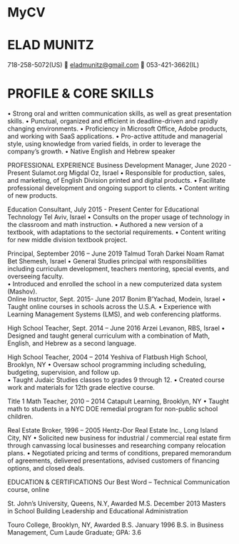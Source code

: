 # MyCV
# ELAD MUNITZ

718-258-5072(US)    eladmunitz@gmail.com   053-421-3662(IL)


# PROFILE & CORE SKILLS
•	Strong oral and written communication skills, as well as great presentation skills.
•	Punctual, organized and efficient in deadline-driven and rapidly changing environments.
•	Proficiency in Microsoft Office, Adobe products, and working with SaaS applications. 
•	Pro-active attitude and managerial style, using knowledge from varied fields, in order to leverage the company’s growth.
•	Native English and Hebrew speaker

PROFESSIONAL EXPERIENCE
Business Development Manager, June 2020 - Present          	    	   	Sulamot.org
 			          Migdal Oz, Israel
•	Responsible for production, sales, and marketing, of English Division printed and digital products.
•	Facilitate professional development and ongoing support to clients. 
•	Content writing of new products.

Education Consultant, July 2015 - Present 	    	   Center for Educational Technology
 			      	       Tel Aviv, Israel
•	Consults on the proper usage of technology in the classroom and math instruction.
•	Authored a new version of a textbook, with adaptations to the sectorial requirements.
•	Content writing for new middle division textbook project.

Principal, September 2016 – June 2019 	       			    Talmud Torah Darkei Noam
         Ramat Bet Shemesh, Israel
•	General Studies principal with responsibilities including curriculum development, teachers mentoring, special events, and overseeing faculty.    
•	Introduced and enrolled the school in a new computerized data system (Mashov).  		      	    				
Online Instructor, Sept. 2015- June 2017                               Bonim B’Yachad, Modein, Israel
•	Taught online courses in schools across the U.S.A.
•	Experience with Learning Management Systems (LMS), and web conferencing platforms.

High School Teacher, Sept. 2014 – June 2016		     	        Arzei Levanon, RBS, Israel
•	Designed and taught general curriculum with a combination of Math, English, and Hebrew as a second language.

High School Teacher, 2004 – 2014	      Yeshiva of Flatbush High School, Brooklyn, NY
•	Oversaw school programming including scheduling, budgeting, supervision, and follow up.  
•	Taught Judaic Studies classes to grades 9 through 12.
•	Created course work and materials for 12th grade elective course.  

Title 1 Math Teacher, 2010 – 2014			        Catapult Learning, Brooklyn, NY
•	Taught math to students in a NYC DOE remedial program for non-public school children. 

Real Estate Broker, 1996 – 2005		      Hentz-Dor Real Estate Inc., Long Island City, NY
•	Solicited new business for industrial / commercial real estate firm through canvassing local businesses and researching company relocation plans.
•	Negotiated pricing and terms of conditions, prepared memorandum of agreements, delivered presentations, advised customers of financing options, and closed deals.

EDUCATION & CERTIFICATIONS
Our Best Word – Technical Communication course, online

St. John’s University, Queens, N.Y, Awarded M.S. December 2013
Masters in School Building Leadership and Educational Administration 

Touro College, Brooklyn, NY, Awarded B.S. January 1996
B.S. in Business Management, Cum Laude Graduate; GPA: 3.6

